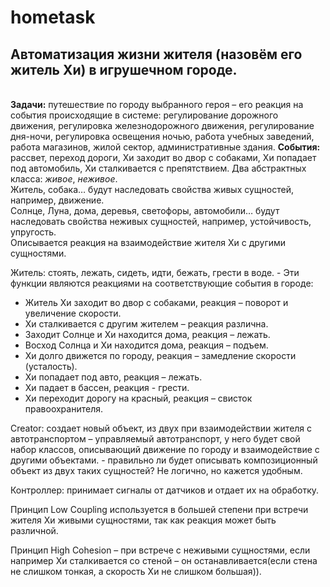 hometask
========
<h2>Автоматизация жизни жителя (назовём его житель Хи) в игрушечном городе.</h2>
<br />
<strong>Задачи:</strong> путешествие по городу выбранного героя – его реакция на события происходящие в системе: регулирование дорожного движения, регулировка железнодорожного движения, регулирование дня-ночи, регулировка освещения ночью, работа учебных заведений, работа магазинов, жилой сектор, административные здания.
<strong>События:</strong> рассвет, переход дороги, Хи заходит во двор с собаками, Хи попадает под автомобиль, Хи сталкивается с препятствием.
Два абстрактных класса: <em>живое</em>, <em>неживое</em>.<br />
Житель, собака… будут наследовать свойства живых сущностей, например, движение.<br />
Солнце, Луна, дома, деревья, светофоры, автомобили… будут наследовать свойства неживых сущностей, например, устойчивость, упругость.<br />
Описывается реакция на взаимодействие жителя Хи с другими сущностями.<br />
<p>Житель: стоять, лежать, сидеть, идти, бежать, грести в воде. - Эти функции являются реакциями на соответствующие события в городе:<br />
<ul>
	<li>Житель Хи заходит во двор с собаками, реакция – поворот и увеличение скорости.</li>
	<li>Хи сталкивается с другим жителем – реакция различна.</li>
	<li>Заходит Солнце и Хи находится дома, реакция – лежать.</li>
	<li>Восход Солнца и Хи находится дома, реакция – подъем.</li>
	<li>Хи долго движется по городу, реакция – замедление скорости (усталость).</li>
	<li>Хи попадает под авто, реакция – лежать.</li>
	<li>Хи падает в бассен, реакция - грести.</li>
	<li>Хи переходит дорогу на красный, реакция – свисток правоохранителя.</li>
</ul></p>
	<p>Creator: создает новый объект, из двух при взаимодействии жителя с автотранспортом – управляемый автотранспорт, у него будет свой набор классов, описывающий движение по городу и взаимодействие с другими объектами. - правильно ли будет описывать композиционный объект из двух таких сущностей? Не логично, но кажется удобным.</p>
<p>Контроллер: принимает сигналы от датчиков и отдает их на обработку.</p>
	<p>Принцип Low Coupling используется в большей степени при встречи жителя Хи живыми сущностями, так как реакция может быть различной. </p>
	<p>Принцип High Cohesion – при встрече с неживыми сущностями, если например Хи сталкивается со стеной – он останавливается(если стена не слишком тонкая, а скорость Хи не слишком большая)).</p>
